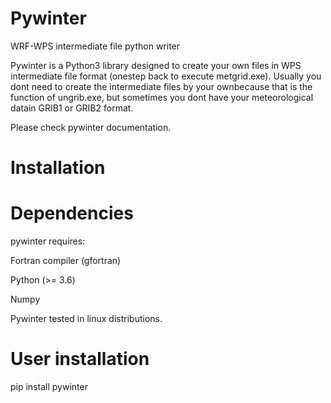 # Pywinter
WRF-WPS intermediate file python writer

Pywinter is a Python3 library designed to create your own files in WPS intermediate file format (onestep back to execute metgrid.exe).  Usually you dont need to create the intermediate files by your ownbecause that is the function of ungrib.exe, but sometimes you dont have your meteorological datain GRIB1 or GRIB2 format.

Please check pywinter documentation.

# Installation

# Dependencies
pywinter requires:

Fortran compiler (gfortran)

Python (>= 3.6)

Numpy 

Pywinter tested in linux distributions.

# User installation

pip install pywinter
